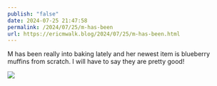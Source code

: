 ```yaml
---
publish: "false"
date: 2024-07-25 21:47:58
permalink: /2024/07/25/m-has-been
url: https://ericmwalk.blog/2024/07/25/m-has-been.html
---
```


M has been really into baking lately and her newest item is blueberry muffins from scratch. I will have to say they are pretty good!

![](https://ericmwalk.blog/uploads/2024/media.jpg)